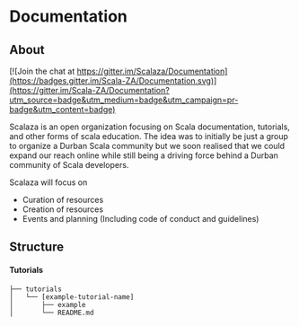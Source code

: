 # Documentation


## About
[![Join the chat at https://gitter.im/Scalaza/Documentation](https://badges.gitter.im/Scala-ZA/Documentation.svg)](https://gitter.im/Scala-ZA/Documentation?utm_source=badge&utm_medium=badge&utm_campaign=pr-badge&utm_content=badge)

Scalaza is an open organization focusing on Scala documentation, tutorials, and other forms of scala education. The idea was to initially be just a group to organize a Durban Scala community but we soon realised that we could expand our reach online while still being a driving force behind a Durban community of Scala developers.

Scalaza will focus on

- Curation of resources
- Creation of resources
- Events and planning (Including code of conduct and guidelines)

## Structure
#### Tutorials

```
├── tutorials
│   └── [example-tutorial-name]
│       ├── example
│       └── README.md
```
